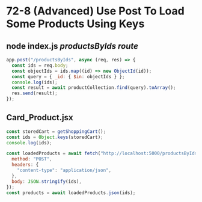 # 72-8 (Advanced) Use Post To Load Some Products Using Keys

## node index.js _productsByIds route_

```js
app.post("/productsByIds", async (req, res) => {
  const ids = req.body;
  const objectIds = ids.map((id) => new ObjectId(id));
  const query = { _id: { $in: objectIds } };
  console.log(ids);
  const result = await productCollection.find(query).toArray();
  res.send(result);
});
```

## Card_Product.jsx

```js
const storedCart = getShoppingCart();
const ids = Object.keys(storedCart);
console.log(ids);

const loadedProducts = await fetch("http://localhost:5000/productsByIds", {
  method: "POST",
  headers: {
    "content-type": "application/json",
  },
  body: JSON.stringify(ids),
});
const products = await loadedProducts.json(ids);
```
